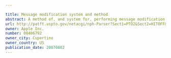 ```yaml
---

title: Message modification system and method
abstract: A method of, and system for, performing message modification on the basis of group membership of the sender and/or recipient of the message. The system includes a device which modifies a message for transmission through a data communications network. The message includes transmission data which identifies a sending party and a recipient of the message and a message body identifying content thereof, at least part of which is specified by the sending party. The system includes a data processor device arranged to identify membership of a group in relation to a sending party and a recipient of a the message, identify an action in dependence on concordance between respective group memberships, modify the message on the basis of the identified action; and transmit the modified message to the recipient in accordance with the transmission data.
url: http://patft.uspto.gov/netacgi/nph-Parser?Sect1=PTO2&Sect2=HITOFF&p=1&u=%2Fnetahtml%2FPTO%2Fsearch-adv.htm&r=1&f=G&l=50&d=PALL&S1=08406792&OS=08406792&RS=08406792
owner: Apple Inc.
number: 08406792
owner_city: Cupertino
owner_country: US
publication_date: 20070802
---
```


